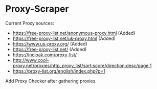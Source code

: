 # Proxy-Scraper

Current Proxy sources:
 - https://free-proxy-list.net/anonymous-proxy.html (Added)
 - https://free-proxy-list.net/uk-proxy.html (Added)
 - https://www.us-proxy.org/ (Added)
 - https://free-proxy-list.net/ (Added)
 - https://incloak.com/proxy-list/
 - http://www.cool-proxy.net/proxies/http_proxy_list/sort:score/direction:desc/page:1
 - https://proxy-list.org/english/index.php?p=1

Add Proxy Checker after gathering proxies.
